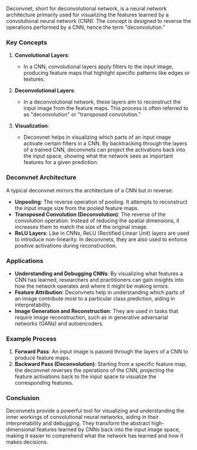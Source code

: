 Deconvnet, short for deconvolutional network, is a neural network architecture primarily used for visualizing the features learned by a convolutional neural network (CNN). The concept is designed to reverse the operations performed by a CNN, hence the term "deconvolution."

### Key Concepts

1. **Convolutional Layers**:
   - In a CNN, convolutional layers apply filters to the input image, producing feature maps that highlight specific patterns like edges or textures.

2. **Deconvolutional Layers**:
   - In a deconvolutional network, these layers aim to reconstruct the input image from the feature maps. This process is often referred to as "deconvolution" or "transposed convolution."

3. **Visualization**:
   - Deconvnet helps in visualizing which parts of an input image activate certain filters in a CNN. By backtracking through the layers of a trained CNN, deconvnets can project the activations back into the input space, showing what the network sees as important features for a given prediction.

### Deconvnet Architecture

A typical deconvnet mirrors the architecture of a CNN but in reverse:
- **Unpooling**: The reverse operation of pooling. It attempts to reconstruct the input image size from the pooled feature maps.
- **Transposed Convolution (Deconvolution)**: The reverse of the convolution operation. Instead of reducing the spatial dimensions, it increases them to match the size of the original image.
- **ReLU Layers**: Like in CNNs, ReLU (Rectified Linear Unit) layers are used to introduce non-linearity. In deconvnets, they are also used to enforce positive activations during reconstruction.

### Applications

- **Understanding and Debugging CNNs**: By visualizing what features a CNN has learned, researchers and practitioners can gain insights into how the network operates and where it might be making errors.
- **Feature Attribution**: Deconvnets help in understanding which parts of an image contribute most to a particular class prediction, aiding in interpretability.
- **Image Generation and Reconstruction**: They are used in tasks that require image reconstruction, such as in generative adversarial networks (GANs) and autoencoders.

### Example Process

1. **Forward Pass**: An input image is passed through the layers of a CNN to produce feature maps.
2. **Backward Pass (Deconvolution)**: Starting from a specific feature map, the deconvnet reverses the operations of the CNN, projecting the feature activations back to the input space to visualize the corresponding features.

### Conclusion

Deconvnets provide a powerful tool for visualizing and understanding the inner workings of convolutional neural networks, aiding in their interpretability and debugging. They transform the abstract high-dimensional features learned by CNNs back into the input image space, making it easier to comprehend what the network has learned and how it makes decisions.